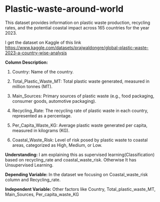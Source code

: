 # Plastic-waste-around-world

This dataset provides information on plastic waste production, recycling rates, and the potential coastal impact across 165 countries for the year 2023.

I get the dataset on Kaggle of this link https://www.kaggle.com/datasets/prajwaldongre/global-plastic-waste-2023-a-country-wise-analysis

**Column Description:** 
1. Country: Name of the country.
   
2. Total_Plastic_Waste_MT: Total plastic waste generated, measured in million tonnes (MT).

3. Main_Sources: Primary sources of plastic waste (e.g., food packaging, consumer goods, automotive packaging).

4. Recycling_Rate: The recycling rate of plastic waste in each country, represented as a percentage.

5. Per_Capita_Waste_KG: Average plastic waste generated per capita, measured in kilograms (KG).

6. Coastal_Waste_Risk: Level of risk posed by plastic waste to coastal areas, categorized as High, Medium, or Low.

**Understanding:** I am explaining this as supervised learning(Classification) based on recycling_rate and coastal_waste_risk. Otherwise It has Unsupervised Learning.

**Depending Variable:** In the dataset we focusing on Coastal_waste_risk column and Recycling_rate.

**Independent Variable:** Other factors like Country, Total_plastic_waste_MT, Main_Sources, Per_capita_waste_KG

